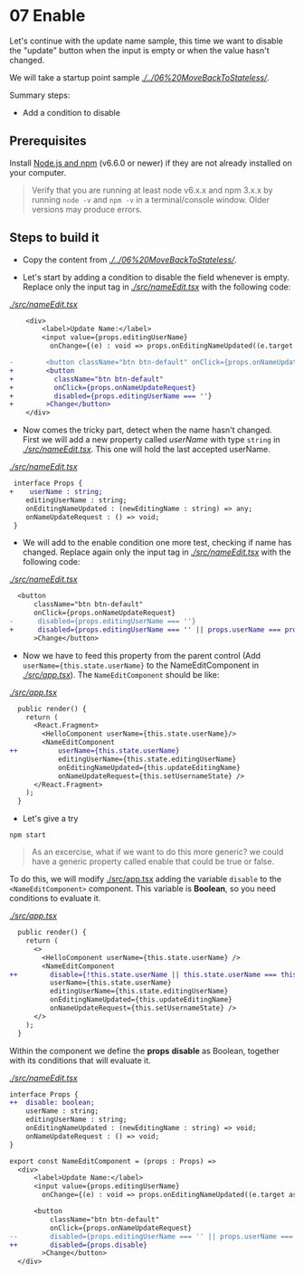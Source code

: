 # 07 Enable

Let's continue with the update name sample, this time we want to disable the
"update" button when the input is empty or when the value hasn't changed.

We will take a startup point sample _[./../06%20MoveBackToStateless/](./../06%20MoveBackToStateless/)_.

Summary steps:

- Add a condition to disable

## Prerequisites

Install [Node.js and npm](https://nodejs.org/en/) (v6.6.0 or newer) if they are not already installed on your computer.

> Verify that you are running at least node v6.x.x and npm 3.x.x by running `node -v` and `npm -v` in a terminal/console window. Older versions may produce errors.

## Steps to build it

- Copy the content from _[./../06%20MoveBackToStateless/](./../06%20MoveBackToStateless/)_.

- Let's start by adding a condition to disable the field whenever is empty. Replace only the input tag in _[./src/nameEdit.tsx](./src/nameEdit.tsx)_ with the following code:

_[./src/nameEdit.tsx](./src/nameEdit.tsx)_
```diff
    <div>
        <label>Update Name:</label>
        <input value={props.editingUserName}
          onChange={(e) : void => props.onEditingNameUpdated((e.target as HTMLInputElement).value)} />

-        <button className="btn btn-default" onClick={props.onNameUpdateRequest}>Change</button>
+        <button 
+          className="btn btn-default" 
+          onClick={props.onNameUpdateRequest}
+          disabled={props.editingUserName === ''}
+        >Change</button>
    </div>
```

- Now comes the tricky part, detect when the name hasn't changed.<br />
First we will add a new property called _userName_ with type `string` in _[./src/nameEdit.tsx](./src/nameEdit.tsx)_. This one will hold the last accepted userName.

_[./src/nameEdit.tsx](./src/nameEdit.tsx)_
```diff
 interface Props {
+    userName : string;
    editingUserName : string;
    onEditingNameUpdated : (newEditingName : string) => any;
    onNameUpdateRequest : () => void;
 }
 ```

- We will add to the enable condition one more test, checking if name has changed.
Replace again only the input tag in _[./src/nameEdit.tsx](./src/nameEdit.tsx)_ with the following code:

_[./src/nameEdit.tsx](./src/nameEdit.tsx)_
```diff
  <button 
      className="btn btn-default" 
      onClick={props.onNameUpdateRequest}
-      disabled={props.editingUserName === ''}
+      disabled={props.editingUserName === '' || props.userName === props.editingUserName}
      >Change</button>
```

- Now we have to feed this property from the parent control (Add `userName={this.state.userName}` to the NameEditComponent in _[./src/app.tsx](./src/app.tsx)_). The `NameEditComponent` should be like:

_[./src/app.tsx](./src/app.tsx)_
```diff
  public render() {
    return (
      <React.Fragment>
        <HelloComponent userName={this.state.userName}/>
        <NameEditComponent
++          userName={this.state.userName}
            editingUserName={this.state.editingUserName}
            onEditingNameUpdated={this.updateEditingName}
            onNameUpdateRequest={this.setUsernameState} />
      </React.Fragment>
    );
  }
```

- Let's give a try

```
npm start
```

> As an excercise, what if we want to do this more generic? we could have a generic property called enable that could be true or false.

To do this, we will modify [./src/app.tsx](./src/app.tsx) adding the variable `disable` to the `<NameEditComponent>` component. This variable is **Boolean**, so you need conditions to evaluate it.

_[./src/app.tsx](./src/app.tsx)_
```diff
  public render() {
    return (
      <>
        <HelloComponent userName={this.state.userName} />
        <NameEditComponent
++        disable={!this.state.userName || this.state.userName === this.state.defaultUserName}
          userName={this.state.userName}
          editingUserName={this.state.editingUserName}
          onEditingNameUpdated={this.updateEditingName}
          onNameUpdateRequest={this.setUsernameState} />
      </>
    );
  }
```

Within the component we define the **props** **disable** as Boolean, together with its conditions that will evaluate it.

_[./src/nameEdit.tsx](./src/nameEdit.tsx)_
```diff
interface Props {
++  disable: boolean;
    userName : string;
    editingUserName : string;
    onEditingNameUpdated : (newEditingName : string) => void;
    onNameUpdateRequest : () => void;  
}

export const NameEditComponent = (props : Props) =>
  <div>
      <label>Update Name:</label>
      <input value={props.editingUserName}
        onChange={(e) : void => props.onEditingNameUpdated((e.target as HTMLInputElement).value)} />

      <button 
          className="btn btn-default" 
          onClick={props.onNameUpdateRequest}
--        disabled={props.editingUserName === '' || props.userName === props.editingUserName}
++        disabled={props.disable}
        >Change</button>
  </div>
```